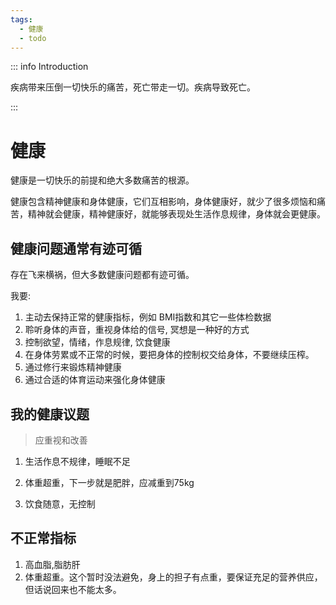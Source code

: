 ```yaml
---
tags:
  - 健康
  - todo
---
```


::: info Introduction

疾病带来压倒一切快乐的痛苦，死亡带走一切。疾病导致死亡。

:::

# 健康

健康是一切快乐的前提和绝大多数痛苦的根源。

健康包含精神健康和身体健康，它们互相影响，身体健康好，就少了很多烦恼和痛苦，精神就会健康，精神健康好，就能够表现处生活作息规律，身体就会更健康。


## 健康问题通常有迹可循

存在飞来横祸，但大多数健康问题都有迹可循。

我要:

1. 主动去保持正常的健康指标，例如 BMI指数和其它一些体检数据
2. 聆听身体的声音，重视身体给的信号, 冥想是一种好的方式
3. 控制欲望，情绪，作息规律, 饮食健康
4. 在身体劳累或不正常的时候，要把身体的控制权交给身体，不要继续压榨。
5. 通过修行来锻炼精神健康
6. 通过合适的体育运动来强化身体健康


## 我的健康议题

> 应重视和改善

1. 生活作息不规律，睡眠不足

2. 体重超重，下一步就是肥胖，应减重到75kg

3. 饮食随意，无控制


## 不正常指标

1. 高血脂,脂肪肝
2. 体重超重。这个暂时没法避免，身上的担子有点重，要保证充足的营养供应，但话说回来也不能太多。
